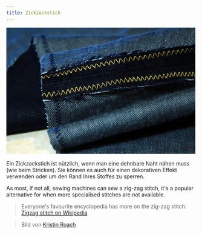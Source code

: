 ```yaml
---
title: Zickzackstich
---
```


![Eine Zick-Zack-Sticke wird verwendet, um zu verhindern, dass die SA des Denim ausfällt](zig-zag.jpg)

Ein Zickzackstich ist nützlich, wenn man eine dehnbare Naht nähen muss (wie beim Stricken). Sie können es auch für einen dekorativen Effekt verwenden oder um den Rand Ihres Stoffes zu sperren.

As most, if not all, sewing machines can sew a zig-zag stitch, it's a popular alternative for when more specialised stitches are not available.

> Everyone's favourite encyclopedia has more on the zig-zag stitch: [Zigzag stitch on Wikipedia](http://en.wikipedia.org/wiki/Zigzag_stitch)

> Bild von [Kristin Roach](https://www.flickr.com/photos/kristinroach/3161126359)

